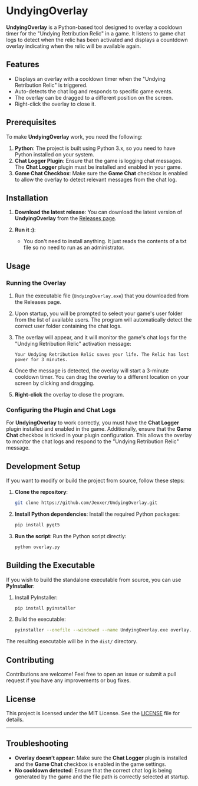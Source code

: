 # UndyingOverlay

**UndyingOverlay** is a Python-based tool designed to overlay a cooldown timer for the "Undying Retribution Relic" in a game. It listens to game chat logs to detect when the relic has been activated and displays a countdown overlay indicating when the relic will be available again.

## Features

- Displays an overlay with a cooldown timer when the "Undying Retribution Relic" is triggered.
- Auto-detects the chat log and responds to specific game events.
- The overlay can be dragged to a different position on the screen.
- Right-click the overlay to close it.

## Prerequisites

To make **UndyingOverlay** work, you need the following:

1. **Python**: The project is built using Python 3.x, so you need to have Python installed on your system.
2. **Chat Logger Plugin**: Ensure that the game is logging chat messages. The **Chat Logger** plugin must be installed and enabled in your game.
3. **Game Chat Checkbox**: Make sure the **Game Chat** checkbox is enabled to allow the overlay to detect relevant messages from the chat log.

## Installation

1. **Download the latest release**:
   You can download the latest version of **UndyingOverlay** from the [Releases page](https://github.com/Jexxer/UndyingOverlay/releases).
2. **Run it :)**:

   - You don't need to install anything. It just reads the contents of a txt file so no need to run as an administrator.

## Usage

### Running the Overlay

1. Run the executable file (`UndyingOverlay.exe`) that you downloaded from the Releases page.
2. Upon startup, you will be prompted to select your game's user folder from the list of available users. The program will automatically detect the correct user folder containing the chat logs.
3. The overlay will appear, and it will monitor the game's chat logs for the "Undying Retribution Relic" activation message:

   ```
   Your Undying Retribution Relic saves your life. The Relic has lost power for 3 minutes.
   ```

4. Once the message is detected, the overlay will start a 3-minute cooldown timer. You can drag the overlay to a different location on your screen by clicking and dragging.

5. **Right-click** the overlay to close the program.

### Configuring the Plugin and Chat Logs

For **UndyingOverlay** to work correctly, you must have the **Chat Logger** plugin installed and enabled in the game. Additionally, ensure that the **Game Chat** checkbox is ticked in your plugin configuration. This allows the overlay to monitor the chat logs and respond to the "Undying Retribution Relic" message.

## Development Setup

If you want to modify or build the project from source, follow these steps:

1. **Clone the repository**:

   ```bash
   git clone https://github.com/Jexxer/UndyingOverlay.git
   ```

2. **Install Python dependencies**:
   Install the required Python packages:

   ```bash
   pip install pyqt5
   ```

3. **Run the script**:
   Run the Python script directly:

   ```bash
   python overlay.py
   ```

## Building the Executable

If you wish to build the standalone executable from source, you can use **PyInstaller**:

1. Install PyInstaller:

   ```bash
   pip install pyinstaller
   ```

2. Build the executable:
   ```bash
   pyinstaller --onefile --windowed --name UndyingOverlay.exe overlay.py
   ```

The resulting executable will be in the `dist/` directory.

## Contributing

Contributions are welcome! Feel free to open an issue or submit a pull request if you have any improvements or bug fixes.

## License

This project is licensed under the MIT License. See the [LICENSE](LICENSE) file for details.

---

## Troubleshooting

- **Overlay doesn’t appear**: Make sure the **Chat Logger** plugin is installed and the **Game Chat** checkbox is enabled in the game settings.
- **No cooldown detected**: Ensure that the correct chat log is being generated by the game and the file path is correctly selected at startup.
